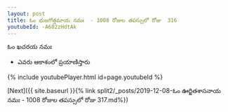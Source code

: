 ```yaml
---
layout: post
title: ఓం భుజగోత్తమాయ నమః  - 1008 రోజుల తపస్సులో రోజు  316
youtubeId: -A602zHdtAk
---
```

 
 
 ఓం ఖచరయ నమః  
 
 -  ఎవరు ఆకాశంలో ప్రయాణిస్తారు 
 
  
 
  
 
 
 
 
 
 


{% include youtubePlayer.html id=page.youtubeId %}
 
[Next]({{ site.baseurl }}{% link  split2/_posts/2019-12-08-ఓం ఊర్జితశాసనాయ నమః  - 1008 రోజుల తపస్సులో రోజు  317.md%})
 

